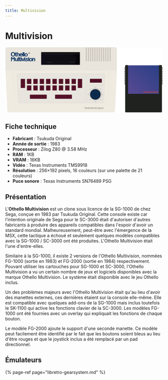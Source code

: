```yaml
---
title: Multivision
---
```


# Multivision

![](./multivision/image%20%28255%29.png)

## Fiche technique

* **Fabricant** : Tsukuda Original
* **Année de sortie** : 1983
* **Processeur** : Zilog Z80 @ 3.58 MHz
* **RAM** : 1KB
* **VRAM** : 16KB
* **Vidéo** : Texas Instruments TMS9918
* **Résolution** : 256×192 pixels, 16 couleurs \(sur une palette de 21 couleurs\)
* **Puce sonore** : Texas Instruments SN76489 PSG

## Présentation

L'**Othello Multivision** est un clone sous licence de la SG-1000 de chez Sega, conçue en 1983 par Tsukuda Original. Cette console existe car l'intention originale de Sega pour le SC-3000 était d'autoriser d'autres fabricants à produire des appareils compatibles dans l'espoir d'avoir un standard mondial. Malheureusement, peut-être avec l'émergence de la MSX, cette tactique a échoué et seulement quelques modèles compatibles avec la SG-1000 / SC-3000 ont été produites. L'Othello Multivision était l'une d'entre-elles.

Similaire à la SG-1000, il existe 2 versions de l'Othello Multivision, nommées FG-1000 \(sortie en 1983\) et FG-2000 \(sortie en 1984\) respectivement. Pouvant utiliser les cartouches pour SG-1000 et SC-3000, l'Othello Multivision a vu un certain nombre de jeux et logiciels disponibles avec la marque Othello Multivision. Le système était disponible avec le jeu Othello inclus.

Un des problèmes majeurs avec l'Othello Multivision était qu'au lieu d'avoir des manettes externes, ces dernières étaient sur la console elle-même. Elle est compatible avec quelques add-ons de la SG-1000 mais inclus toutefois le SK-1100 qui active les fonctions clavier de la SC-3000. Les modèles FG-1000 ont été fournies avec un overlay qui expliquait les fonctions de chaque bouton.

Le modèle FG-2000 ajoute le support d'une seconde manette. Ce modèle peut facilement être identifié par le fait que les boutons soient bleus au lieu d'être rouges et que le joystick inclus a été remplacé par un pad directionnel.

## Émulateurs

{% page-ref page="libretro-gearsystem.md" %}


